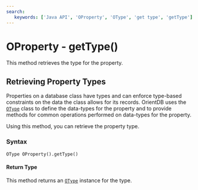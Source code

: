 ```yaml
---
search:
   keywords: ['Java API', 'OProperty', 'OType', 'get type', 'getType']
---
```


# OProperty - getType()

This method retrieves the type for the property.

## Retrieving Property Types

Properties on a database class have types and can enforce type-based constraints on the data the class allows for its records.  OrientDB uses the [`OType`](../OType.md) class to define the data-types for the property and to provide methods for common operations performed on data-types for the property.

Using this method, you can retrieve the property type.

### Syntax

```
OType OProperty().getType()
```

#### Return Type

This method returns an [`OType`](../OType.md) instance for the type.
